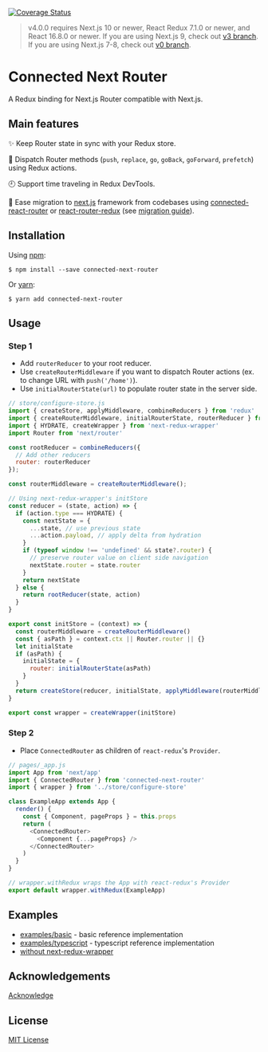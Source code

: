 [![Coverage Status](https://coveralls.io/repos/github/danielr18/connected-next-router/badge.svg?branch=test-github-action)](https://coveralls.io/github/danielr18/connected-next-router?branch=test-github-action)

> v4.0.0 requires Next.js 10 or newer, React Redux 7.1.0 or newer, and React 16.8.0 or newer. If you are using Next.js 9, check out [v3 branch](https://github.com/danielr18/connected-next-router/tree/v3). If you are using Next.js 7-8, check out [v0 branch](https://github.com/danielr18/connected-next-router/tree/v0).

# Connected Next Router

A Redux binding for Next.js Router compatible with Next.js.

## Main features

:sparkles: Keep Router state in sync with your Redux store.

:tada: Dispatch Router methods (`push`, `replace`, `go`, `goBack`, `goForward`, `prefetch`) using Redux actions.

:clock9: Support time traveling in Redux DevTools.

:gem: Ease migration to [next.js](https://github.com/zeit/next.js) framework from codebases using [connected-react-router](https://github.com/supasate/connected-react-router) or [react-router-redux](https://github.com/ReactTraining/react-router/tree/master/packages/react-router-redux) (see [migration guide](/MIGRATION.md)).

## Installation

Using [npm](https://www.npmjs.com/):

    $ npm install --save connected-next-router

Or [yarn](https://yarnpkg.com/):

    $ yarn add connected-next-router

## Usage

### Step 1

- Add `routerReducer` to your root reducer.
- Use `createRouterMiddleware` if you want to dispatch Router actions (ex. to change URL with `push('/home')`).
- Use `initialRouterState(url)` to populate router state in the server side.


```js
// store/configure-store.js
import { createStore, applyMiddleware, combineReducers } from 'redux'
import { createRouterMiddleware, initialRouterState, routerReducer } from 'connected-next-router'
import { HYDRATE, createWrapper } from 'next-redux-wrapper'
import Router from 'next/router'

const rootReducer = combineReducers({
  // Add other reducers
  router: routerReducer
});

const routerMiddleware = createRouterMiddleware();

// Using next-redux-wrapper's initStore
const reducer = (state, action) => {
  if (action.type === HYDRATE) {
    const nextState = {
      ...state, // use previous state
      ...action.payload, // apply delta from hydration
    }
    if (typeof window !== 'undefined' && state?.router) {
      // preserve router value on client side navigation
      nextState.router = state.router
    }
    return nextState
  } else {
    return rootReducer(state, action)
  }
}

export const initStore = (context) => {
  const routerMiddleware = createRouterMiddleware()
  const { asPath } = context.ctx || Router.router || {}
  let initialState
  if (asPath) {
    initialState = {
      router: initialRouterState(asPath)
    }
  }
  return createStore(reducer, initialState, applyMiddleware(routerMiddleware))
}

export const wrapper = createWrapper(initStore)
```

### Step 2

- Place `ConnectedRouter` as children of `react-redux`'s `Provider`.

```js
// pages/_app.js
import App from 'next/app'
import { ConnectedRouter } from 'connected-next-router'
import { wrapper } from '../store/configure-store'

class ExampleApp extends App {
  render() {
    const { Component, pageProps } = this.props
    return (
      <ConnectedRouter>
        <Component {...pageProps} />
      </ConnectedRouter>
    )
  }
}

// wrapper.withRedux wraps the App with react-redux's Provider
export default wrapper.withRedux(ExampleApp)
```

## Examples

- [examples/basic](/examples/basic) - basic reference implementation
- [examples/typescript](/examples/typescript) - typescript reference implementation
- [without next-redux-wrapper](https://github.com/danielr18/connected-next-router/issues/49)

## Acknowledgements

[Acknowledge](/ACKNOWLEDGE.md)

## License

[MIT License](/LICENSE)
